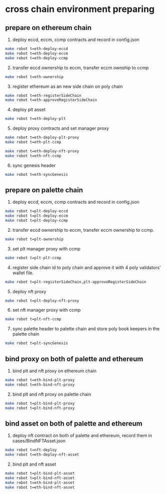 # cross chain environment preparing

## prepare on ethereum chain

1. deploy eccd, eccm, ccmp contracts and record in config.json
```bash
make robot t=eth-deploy-eccd
make robot t=eth-deploy-eccm
make robot t=eth-deploy-ccmp
```

2. transfer eccd ownership to eccm, transfer eccm ownship to ccmp
```bash
make robot t=eth-ownership
```

3. register ethereum as an new side chain on poly chain
```bash
make robot t=eth-registerSideChain
make robot t=eth-approveRegisterSideChain
```

4. deploy plt asset
```bash
make robot t=eth-deploy-plt
```

5. deploy proxy contracts and set manager proxy
```bash
make robot t=eth-deploy-plt-proxy
make robot t=eth-plt-ccmp

make robot t=eth-deploy-nft-proxy
make robot t=eth-nft-ccmp
```

6. sync genesis header
```bash
make robot t=eth-syncGenesis
```

## prepare on palette chain
1. deploy eccd, eccm, ccmp contracts and record in config.json
```bash
make robot t=plt-deploy-eccd
make robot t=plt-deploy-eccm
make robot t=plt-deploy-ccmp
```

2. transfer eccd ownership to eccm, transfer eccm ownership to ccmp.
```bash
make robot t=plt-ownership
```

3. set plt manager proxy with ccmp
```bash
make robot t=plt-plt-ccmp
```

4. register side chain id to poly chain and approve it with 4 poly validators' wallet file.
```bash
make robot t=plt-registerSideChain,plt-approveRegisterSideChain
```

5. deploy nft proxy
```bash
make robot t=plt-deploy-nft-proxy
```

6. set nft manager proxy with ccmp
```bash
make robot t=plt-nft-ccmp
```

7. sync palette header to palette chain and store poly book keepers in the palette chain
```bash
make robot t=plt-syncGenesis
```

## bind proxy on both of palette and ethereum
1. bind plt and nft proxy on ethereum chain
```bash
make robot t=eth-bind-plt-proxy
make robot t=eth-bind-nft-proxy
```

2. bind plt and nft proxy on palette chain
```bash
make robot t=plt-bind-plt-proxy
make robot t=plt-bind-nft-proxy
```

## bind asset on both of palette and ethereum
1. deploy nft contract on both of palette and ethereum, record them in cases/BindNFTAsset.json
```bash
make robot t=nft-deploy
make robot t=eth-deploy-nft-asset
```   

2. bind plt and nft asset
```bash
make robot t=plt-bind-plt-asset
make robot t=plt-bind-nft-asset
make robot t=eth-bind-plt-asset
make robot t=eth-bind-nft-asset
```